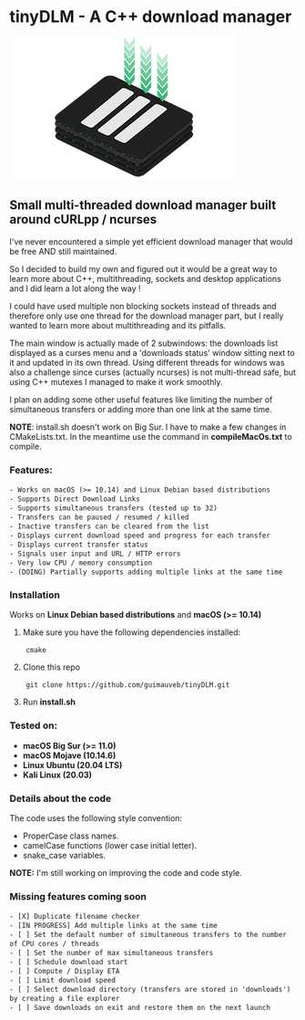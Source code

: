 # tinyDLM - A C++ download manager

![tinyDLM](/imgs/logo.png)

## Small multi-threaded download manager built around cURLpp / ncurses 

I've never encountered a simple yet efficient download manager that would be free AND still maintained.

So I decided to build my own and figured out it would be a great way to learn more about C++, multithreading, sockets and desktop applications and I did learn a lot along the way !

I could have used multiple non blocking sockets instead of threads and therefore only use one thread for the download manager part, but I really wanted to learn more about multithreading and its pitfalls.

The main window is actually made of 2 subwindows: the downloads list displayed as a curses menu and a 'downloads status' window sitting next to it and updated in its own thread.
Using different threads for windows was also a challenge since curses (actually ncurses) is not multi-thread safe, but using C++ mutexes I managed to make it work smoothly.

I plan on adding some other useful features like limiting the number of simultaneous transfers or adding more than one link at the same time.

**NOTE**: install.sh doesn't work on Big Sur. I have to make a few changes in CMakeLists.txt. In the meantime use the command in **compileMacOs.txt** to compile.

### Features:
    - Works on macOS (>= 10.14) and Linux Debian based distributions
    - Supports Direct Download Links
    - Supports simultaneous transfers (tested up to 32)
    - Transfers can be paused / resumed / killed
    - Inactive transfers can be cleared from the list
    - Displays current download speed and progress for each transfer
    - Displays current transfer status
    - Signals user input and URL / HTTP errors
    - Very low CPU / memory consumption
    - (DOING) Partially supports adding multiple links at the same time

### Installation 

Works on **Linux Debian based distributions** and **macOS (>= 10.14)**
    
1. Make sure you have the following dependencies installed:
```
    cmake
```

2. Clone this repo
```
    git clone https://github.com/guimauveb/tinyDLM.git
```

3. Run **install.sh**


### Tested on: 
- **macOS Big Sur (>= 11.0)**
- **macOS Mojave (10.14.6)** 
- **Linux Ubuntu (20.04 LTS)**
- **Kali Linux (20.03)**

### Details about the code
The code uses the following style convention:
- ProperCase class names.
- camelCase functions (lower case initial letter).
- snake_case variables.

**NOTE:** I'm still working on improving the code and code style.

### Missing features coming soon 
    - [X] Duplicate filename checker 
    - [IN PROGRESS] Add multiple links at the same time 
    - [ ] Set the default number of simultaneous transfers to the number of CPU cores / threads
    - [ ] Set the number of max simultaneous transfers  
    - [ ] Schedule download start  
    - [ ] Compute / Display ETA  
    - [ ] Limit download speed  
    - [ ] Select download directory (transfers are stored in 'downloads') by creating a file explorer 
    - [ ] Save downloads on exit and restore them on the next launch  



